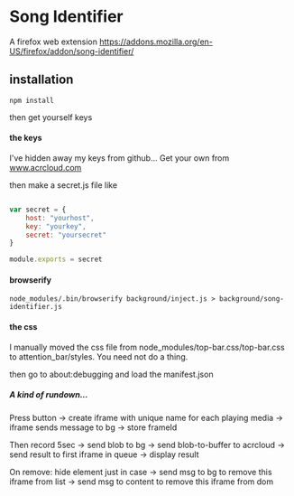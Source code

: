 # Song Identifier

A firefox web extension https://addons.mozilla.org/en-US/firefox/addon/song-identifier/


## installation

`npm install`

then get yourself keys


#### the keys

I've hidden away my keys from github... Get your own from www.acrcloud.com

then make a secret.js file like

```javascript

var secret = {
	host: "yourhost",
	key: "yourkey",
	secret: "yoursecret"
}

module.exports = secret
```

#### browserify

`node_modules/.bin/browserify background/inject.js > background/song-identifier.js `


#### the css

I manually moved the css file from node_modules/top-bar.css/top-bar.css to attention_bar/styles. You need not do a thing.


then go to about:debugging and load the manifest.json

##### A kind of rundown...

Press button -> create iframe with unique name for each playing media -> iframe sends message to bg -> store frameId

Then record 5sec -> send blob to bg -> send blob-to-buffer to acrcloud -> send result to first iframe in queue -> display result

On remove: hide element just in case -> send msg to bg to remove this iframe from list -> send msg to content to remove this iframe from dom


